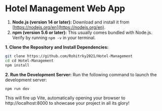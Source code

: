 #   Hotel Management Web App

 
 

 
1. **Node.js (version 14 or later):** Download and install it from [https://nodejs.org/en](https://nodejs.org/en).
2. **npm (version 5.6 or later):** This usually comes bundled with Node.js. Verify by running `npm -v` in your terminal.

**1. Clone the Repository and Install Dependencies:**

```bash
git clone https://github.com/Rohitrky2021/Hotel-Management
cd cd Hotel-Management
npm install
```

**2. Run the Development Server:**
Run the following command to launch the development server:

```Bash
npm run dev
```

This will fire up Vite, automatically opening your browser to http://localhost:8000 to showcase your project in all its glory!
